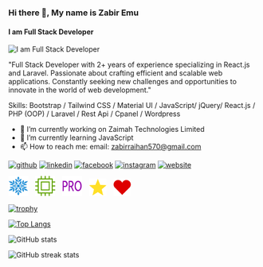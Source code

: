 ### Hi there 👋, My name is Zabir Emu
#### I am Full Stack Developer
![I am Full Stack Developer](https://media.licdn.com/dms/image/D5616AQGSxriQo7i1jw/profile-displaybackgroundimage-shrink_350_1400/0/1684078016004?e=1714003200&v=beta&t=FxJzzssXiJlz4kzjanvH8n-sTSH_VNx554nWfCwg_lY)

"Full Stack Developer with 2+ years of experience specializing in React.js and Laravel. Passionate about crafting efficient and scalable web applications. Constantly seeking new challenges and opportunities to innovate in the world of web development."

Skills: Bootstrap / Tailwind CSS / Material UI / JavaScript/ jQuery/ React.js /  PHP (OOP) / Laravel / Rest Api / Cpanel / Wordpress

- 🔭 I’m currently working on Zaimah Technologies Limited 
- 🌱 I’m currently learning JavaScript 
- 📫 How to reach me: email: zabirraihan570@gmail.com 


[<img src='https://cdn.jsdelivr.net/npm/simple-icons@3.0.1/icons/github.svg' alt='github' height='40'>](https://github.com/zabiremu)  [<img src='https://cdn.jsdelivr.net/npm/simple-icons@3.0.1/icons/linkedin.svg' alt='linkedin' height='40'>](https://www.linkedin.com/in/zabiremu/)  [<img src='https://cdn.jsdelivr.net/npm/simple-icons@3.0.1/icons/facebook.svg' alt='facebook' height='40'>](https://www.facebook.com/zabiremu)  [<img src='https://cdn.jsdelivr.net/npm/simple-icons@3.0.1/icons/instagram.svg' alt='instagram' height='40'>](https://www.instagram.com/zabiremu/)  [<img src='https://cdn.jsdelivr.net/npm/simple-icons@3.0.1/icons/icloud.svg' alt='website' height='40'>](https://zabiremu.netlify.app/)  

<a href='https://archiveprogram.github.com/'><img src='https://raw.githubusercontent.com/acervenky/animated-github-badges/master/assets/acbadge.gif' width='40' height='40'></a> <a href='https://docs.github.com/en/developers'><img src='https://raw.githubusercontent.com/acervenky/animated-github-badges/master/assets/devbadge.gif' width='40' height='40'></a> <a href='https://github.com/pricing'><img src='https://raw.githubusercontent.com/acervenky/animated-github-badges/master/assets/pro.gif' width='40' height='40'></a> <a href='https://stars.github.com/'><img src='https://raw.githubusercontent.com/acervenky/animated-github-badges/master/assets/starbadge.gif' width='35' height='35'></a> <a href='https://docs.github.com/en/github/supporting-the-open-source-community-with-github-sponsors'><img src='https://raw.githubusercontent.com/acervenky/animated-github-badges/master/assets/sponsorbadge.gif' width='35' height='35'></a> 

[![trophy](https://github-profile-trophy.vercel.app/?username=zabiremu)](https://github.com/ryo-ma/github-profile-trophy)

[![Top Langs](https://github-readme-stats.vercel.app/api/top-langs/?username=zabiremu)](https://github.com/anuraghazra/github-readme-stats)

![GitHub stats](https://github-readme-stats.vercel.app/api?username=zabiremu&show_icons=true&count_private=true)  

![GitHub streak stats](https://streak-stats.demolab.com/?user=zabiremu)  

